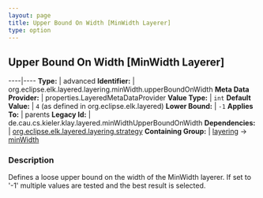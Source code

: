 ```yaml
---
layout: page
title: Upper Bound On Width [MinWidth Layerer]
type: option
---
```

## Upper Bound On Width [MinWidth Layerer]

----|----
**Type:** | advanced
**Identifier:** | org.eclipse.elk.layered.layering.minWidth.upperBoundOnWidth
**Meta Data Provider:** | properties.LayeredMetaDataProvider
**Value Type:** | `int`
**Default Value:** | `4` (as defined in org.eclipse.elk.layered)
**Lower Bound:** | `-1`
**Applies To:** | parents
**Legacy Id:** | de.cau.cs.kieler.klay.layered.minWidthUpperBoundOnWidth
**Dependencies:** | [org.eclipse.elk.layered.layering.strategy](org-eclipse-elk-layered-layering-strategy)
**Containing Group:** | [layering](org-eclipse-elk-layered-layering) -> [minWidth](org-eclipse-elk-layered-layering-minWidth)

### Description

Defines a loose upper bound on the width of the MinWidth layerer. If set to '-1' multiple values are tested and the best result is selected.

